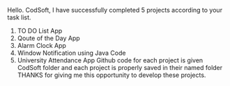 Hello. CodSoft, I have successfully completed 5 projects according to your task list.
1. TO DO List App
2. Qoute of the Day App
3. Alarm Clock App
4. Window Notification using Java Code
5. University Attendance App
Github code for each project is given CodSoft folder and each project is properly saved in their named folder
THANKS for giving me this opportunity to develop these projects.
